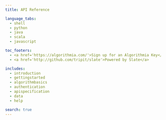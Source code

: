 ```yaml
---
title: API Reference

language_tabs:
  - shell
  - python
  - java
  - scala
  - javascript

toc_footers:
  - <a href='https://algorithmia.com/'>Sign up for an Algorithmia Key</a>
  - <a href='http://github.com/tripit/slate'>Powered by Slate</a>

includes:
  - introduction
  - gettingstarted
  - algorithmbasics
  - authentication
  - apispecification
  - data
  - help

search: true
---
```

